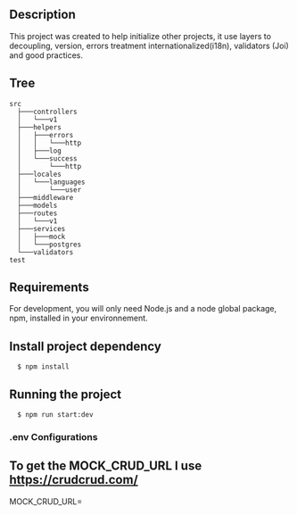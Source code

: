 ## Description

This project was created to help initialize other projects, it use layers to decoupling, version, errors treatment internationalized(i18n), validators (Joi) and good practices.

## Tree

```
src
  ├───controllers
  │   └───v1
  ├───helpers
  │   ├───errors
  │   │   └───http
  │   ├───log
  │   └───success
  │       └───http
  ├───locales
  │   └───languages
  │       └───user
  ├───middleware
  ├───models
  ├───routes
  │   └───v1
  ├───services
  │   ├───mock
  │   └───postgres
  └───validators
test
```

## Requirements

For development, you will only need Node.js and a node global package, npm, installed in your environnement.

## Install project dependency

```
  $ npm install
```

## Running the project

```
  $ npm run start:dev
```

### .env Configurations

## To get the MOCK_CRUD_URL I use https://crudcrud.com/

MOCK_CRUD_URL=
